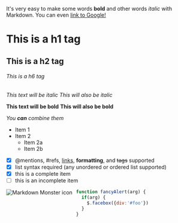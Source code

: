 It's very easy to make some words **bold** and other words *italic* with Markdown. You can even [link to Google!](http://google.com)

# This is a h1 tag
## This is a h2 tag
###### This is a h6 tag

*This text will be italic*
_This will also be italic_

**This text will be bold**
__This will also be bold__

_You **can** combine them_

* Item 1
* Item 2
  * Item 2a
  * Item 2b


- [x] @mentions, #refs, [links](), **formatting**, and <del>tags</del> supported
- [x] list syntax required (any unordered or ordered list supported)
- [x] this is a complete item
- [ ] this is an incomplete item

<img src="https://marss.com/assets/img/products/BASE-Bubble-NiDAR2.png"
     alt="Markdown Monster icon"
     style="float: left; margin-right: 10px;" />

```javascript
function fancyAlert(arg) {
  if(arg) {
    $.facebox({div:'#foo'})
  }
}
```